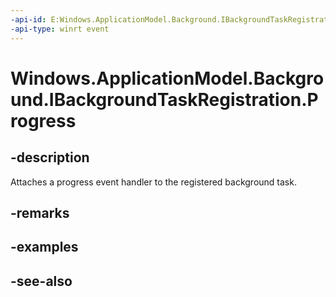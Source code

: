----api-id: E:Windows.ApplicationModel.Background.IBackgroundTaskRegistration.Progress
-api-type: winrt event
---<!-- Event syntaxabstract public event Windows.ApplicationModel.Background.BackgroundTaskProgressEventHandler Progress--># Windows.ApplicationModel.Background.IBackgroundTaskRegistration.Progress## -descriptionAttaches a progress event handler to the registered background task.## -remarks## -examples## -see-also